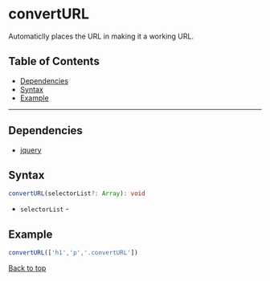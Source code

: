 # convertURL
Automaticlly places the URL in <a> making it a working URL.
## Table of Contents
- [Dependencies](#dependencies)
- [Syntax](#syntax)
- [Example](#example)
---

## Dependencies
- [jquery](dependencies.md#jquery)
## Syntax
```typescript
convertURL(selectorList?: Array): void
```
- `selectorList` - 
## Example
```js
convertURL(['h1','p','.convertURL'])
```
[Back to top](#)
